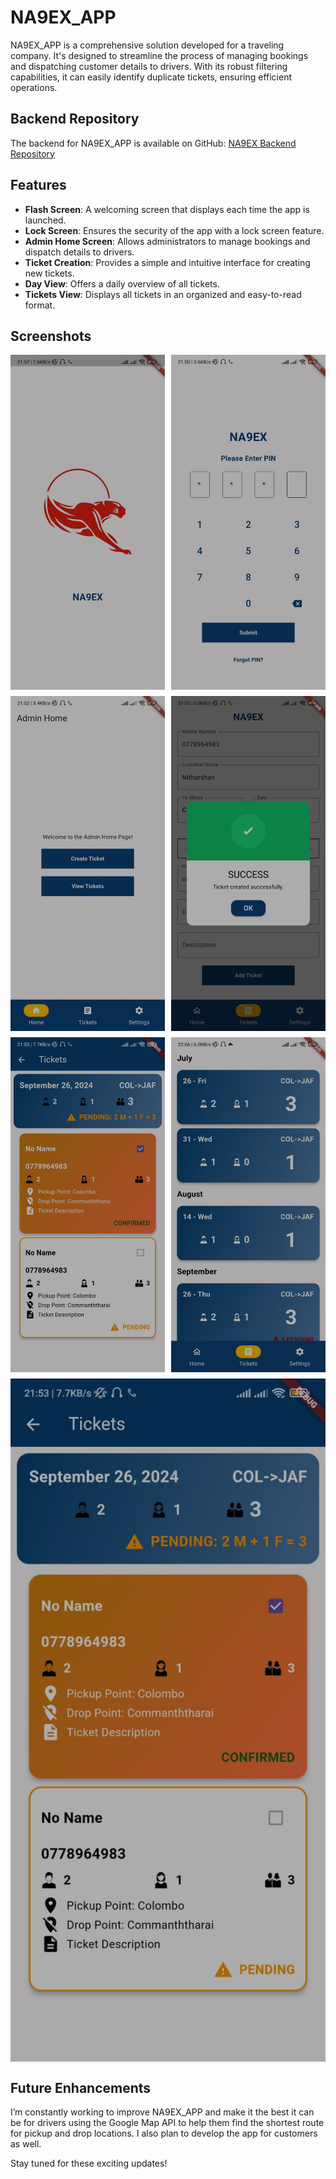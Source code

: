 # NA9EX_APP

NA9EX_APP is a comprehensive solution developed for a traveling company. It's designed to streamline the process of managing bookings and dispatching customer details to drivers. With its robust filtering capabilities, it can easily identify duplicate tickets, ensuring efficient operations.

## Backend Repository

The backend for NA9EX_APP is available on GitHub: [NA9EX Backend Repository](https://github.com/karththikeyanK/NA9EX.git)

## Features

- **Flash Screen**: A welcoming screen that displays each time the app is launched.
- **Lock Screen**: Ensures the security of the app with a lock screen feature.
- **Admin Home Screen**: Allows administrators to manage bookings and dispatch details to drivers.
- **Ticket Creation**: Provides a simple and intuitive interface for creating new tickets.
- **Day View**: Offers a daily overview of all tickets.
- **Tickets View**: Displays all tickets in an organized and easy-to-read format.

## Screenshots

<div style="display: flex; flex-wrap: wrap; gap: 10px;">
    <img src="/screenshots/flashscreen.jpeg" width="200" style="flex: 1 0 30%;">
    <img src="/screenshots/lockscreen.jpeg" width="200" style="flex: 1 0 30%;">
    <img src="/screenshots/AdminHomescreen.jpeg" width="200" style="flex: 1 0 30%;">
    <img src="/screenshots/Ticket create.jpeg" width="200" style="flex: 1 0 30%;">
    <img src="/screenshots/Day View.jpeg" width="200" style="flex: 1 0 30%;">
    <img src="/screenshots/Tickets View.jpeg" width="200" style="flex: 1 0 30%;">
    <img src="/screenshots/Day View.jpeg" width="200" style="flex: 1 0 30%;">
</div>

## Future Enhancements

I’m constantly working to improve NA9EX_APP and make it the best it can be for drivers using the Google Map API to help them find the shortest route for pickup and drop locations. I also plan to develop the app for customers as well.

Stay tuned for these exciting updates!

